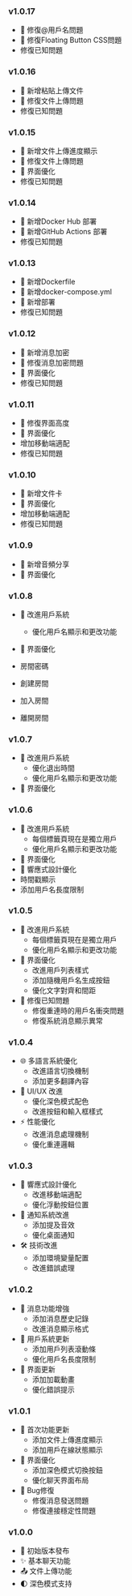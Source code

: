 
### v1.0.17

- 🔄 修復@用戶名問題
- 🔄 修復Floating Button CSS問題
- 修復已知問題

### v1.0.16

- 🔄 新增粘貼上傳文件
- 🔄 修復文件上傳問題
- 修復已知問題

### v1.0.15

- 🔄 新增文件上傳進度顯示
- 🔄 修復文件上傳問題
- 🎨 界面優化
- 修復已知問題

### v1.0.14

- 🔄 新增Docker Hub 部署
- 🔄 新增GitHub Actions 部署
- 修復已知問題

### v1.0.13

- 🔄 新增Dockerfile
- 🔄 新增docker-compose.yml
- 🔄 新增部署
- 修復已知問題

### v1.0.12

- 🔄 新增消息加密
- 🔄 修復消息加密問題
- 🎨 界面優化
- 修復已知問題

### v1.0.11

- 🔄 修復界面高度
- 🎨 界面優化
- 增加移動端適配
- 修復已知問題

### v1.0.10

- 🔄 新增文件卡
- 🎨 界面優化
- 增加移動端適配
- 修復已知問題

### v1.0.9

- 🔄 新增音頻分享
- 🎨 界面優化

### v1.0.8

- 🔄 改進用戶系統

  - 優化用戶名顯示和更改功能
- 🎨 界面優化
- 房間密碼
- 創建房間
- 加入房間
- 離開房間

### v1.0.7

- 🔄 改進用戶系統
  - 優化退出時間
  - 優化用戶名顯示和更改功能
- 🎨 界面優化

### v1.0.6

- 🔄 改進用戶系統
  - 每個標籤頁現在是獨立用戶
  - 優化用戶名顯示和更改功能
- 🎨 界面優化
- 📱 響應式設計優化
- 時間戳顯示
- 添加用戶名長度限制

### v1.0.5

- 🔄 改進用戶系統
  - 每個標籤頁現在是獨立用戶
  - 優化用戶名顯示和更改功能
- 🎨 界面優化
  - 改進用戶列表樣式
  - 添加隨機用戶名生成按鈕
  - 優化文字對齊和間距
- 🐛 修復已知問題
  - 修復重連時的用戶名衝突問題
  - 修復系統消息顯示異常

### v1.0.4

- 🌐 多語言系統優化
  - 改進語言切換機制
  - 添加更多翻譯內容
- 💄 UI/UX 改進
  - 優化深色模式配色
  - 改進按鈕和輸入框樣式
- ⚡️ 性能優化
  - 改進消息處理機制
  - 優化重連邏輯

### v1.0.3

- 📱 響應式設計優化
  - 改進移動端適配
  - 優化浮動按鈕位置
- 🔔 通知系統改進
  - 添加提及音效
  - 優化桌面通知
- 🛠️ 技術改進
  - 添加環境變量配置
  - 改進錯誤處理

### v1.0.2

- 🔄 消息功能增強
  - 添加消息歷史記錄
  - 改進消息顯示格式
- 👥 用戶系統更新
  - 添加用戶列表滾動條
  - 優化用戶名長度限制
- 🎨 界面更新
  - 添加加載動畫
  - 優化錯誤提示

### v1.0.1

- 🚀 首次功能更新
  - 添加文件上傳進度顯示
  - 添加用戶在線狀態顯示
- 🎨 界面優化
  - 添加深色模式切換按鈕
  - 優化聊天界面布局
- 🐛 Bug修復
  - 修復消息發送問題
  - 修復連接穩定性問題

### v1.0.0

- 🎉 初始版本發布
- ✨ 基本聊天功能
- 📤 文件上傳功能
- 🌓 深色模式支持

